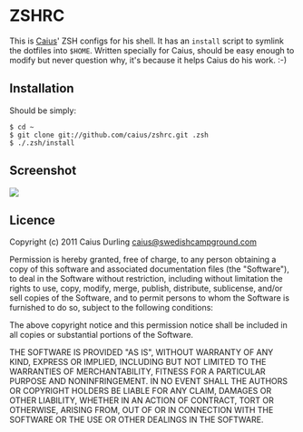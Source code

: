 # ZSHRC

This is [Caius][]' ZSH configs for his shell. It has an `install` script to symlink the dotfiles into `$HOME`. Written specially for Caius, should be easy enough to modify but never question why, it's because it helps Caius do his work. :-)

[Caius]: http://caius.name/

## Installation

Should be simply:

	$ cd ~
	$ git clone git://github.com/caius/zshrc.git .zsh
	$ ./.zsh/install

## Screenshot

![](http://caius.name/images/qs/zshrc-example-screenshot.png)

## Licence

Copyright (c) 2011 Caius Durling <caius@swedishcampground.com>

Permission is hereby granted, free of charge, to any person obtaining a copy of this software and associated documentation files (the "Software"), to deal in the Software without restriction, including without limitation the rights to use, copy, modify, merge, publish, distribute, sublicense, and/or sell copies of the Software, and to permit persons to whom the Software is furnished to do so, subject to the following conditions:

The above copyright notice and this permission notice shall be included in all copies or substantial portions of the Software.

THE SOFTWARE IS PROVIDED "AS IS", WITHOUT WARRANTY OF ANY KIND, EXPRESS OR IMPLIED, INCLUDING BUT NOT LIMITED TO THE WARRANTIES OF MERCHANTABILITY, FITNESS FOR A PARTICULAR PURPOSE AND NONINFRINGEMENT. IN NO EVENT SHALL THE AUTHORS OR COPYRIGHT HOLDERS BE LIABLE FOR ANY CLAIM, DAMAGES OR OTHER LIABILITY, WHETHER IN AN ACTION OF CONTRACT, TORT OR OTHERWISE, ARISING FROM, OUT OF OR IN CONNECTION WITH THE SOFTWARE OR THE USE OR OTHER DEALINGS IN THE SOFTWARE.
